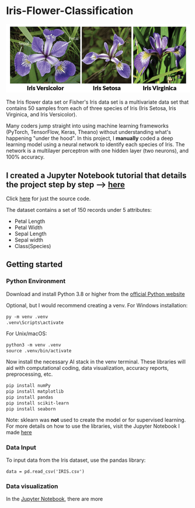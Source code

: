 # Iris-Flower-Classification

![[Iris Flowers]|100](assets/iris_flowers.png)

The Iris flower data set or Fisher's Iris data set is a multivariate data set that contains 50 samples from each of three species of Iris (Iris Setosa, Iris Virginica, and Iris Versicolor). 

Many coders jump straight into using machine learning frameworks (PyTorch, TensorFlow, Keras, Theano) without understanding what's happening "under the hood". In this project, I **manually** coded a deep learning model using a neural network to identify each species of Iris. The network is a multilayer perceptron with one hidden layer (two neurons), and 100% accuracy.

## I created a Jupyter Notebook tutorial that details the project step by step --> [here](iris_classification.ipynb)
Click [here](iris_classification_NN.py) for just the source code.

The dataset contains a set of 150 records under 5 attributes:
- Petal Length
- Petal Width
- Sepal Length
- Sepal width
- Class(Species)

## Getting started
### Python Environment
Download and install Python 3.8 or higher from the [official Python website](https://www.python.org/downloads/)

Optional, but I would recommend creating a venv. For Windows installation:
```
py -m venv .venv
.venv\Scripts\activate
```
For Unix/macOS:
```
python3 -m venv .venv
source .venv/bin/activate
```

Now install the necessary AI stack in the venv terminal. These libraries will aid with computational coding, data visualization, accuracy reports, preprocessing, etc.
```
pip install numPy
pip install matplotlib
pip install pandas
pip install scikit-learn
pip install seaborn
```
Note: sklearn was **not** used to create the model or for supervised learning.
For more details on how to use the libraries, visit the Jupyter Notebook I made [here](iris_classification.ipynb)

### Data Input
To input data from the Iris dataset, use the pandas library:
```
data = pd.read_csv('IRIS.csv')
```

### Data visualization
In the [Jupyter Notebook](iris_classification.ipynb), there are more


